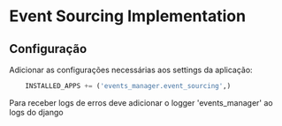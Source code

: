 # Event Sourcing Implementation

## Configuração

Adicionar as configurações necessárias aos settings da aplicação:

```python
    INSTALLED_APPS += ('events_manager.event_sourcing',)
```

Para receber logs de erros deve adicionar o logger 'events_manager' ao logs do django